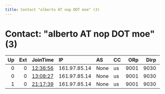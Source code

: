 ```yaml
---
title: Contact "alberto AT nop DOT moe" (3)
---
```


# Contact: "alberto AT nop DOT moe" (3)

|   Up |   Ext | JoinTime                                                                                            | IP           | AS   | CC   |   ORp |   Dirp | OS    | Version   | Nickname   |   eFamMembers |
|-----:|------:|:----------------------------------------------------------------------------------------------------|:-------------|:-----|:-----|------:|-------:|:------|:----------|:-----------|--------------:|
|    0 |     0 | [12:36:56](https://metrics.torproject.org/rs.html#details/6B0ED774D707B118390E88541378B6A2C0FCD0E9) | 161.97.85.14 | None | us   |  9001 |   9030 | Linux | 0.4.5.7   | Mutiny     |             1 |
|    0 |     0 | [13:08:27](https://metrics.torproject.org/rs.html#details/B567B69418B480A7168173A51F626D475ECD8902) | 161.97.85.14 | None | us   |  9001 |   9030 | Linux | 0.4.5.7   | Mutiny     |             1 |
|    1 |     0 | [21:17:39](https://metrics.torproject.org/rs.html#details/C74068CDBD0C1A1A2C1192EEA680635AF7FB4FDD) | 161.97.85.14 | None | us   |  9001 |   9030 | Linux | 0.4.5.7   | Mutiny     |             1 |
